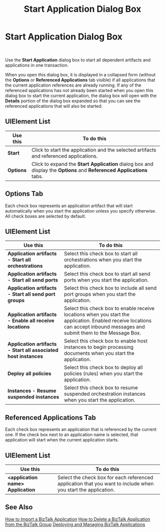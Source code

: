 ﻿---
title: Start Application Dialog Box
TOCTitle: Start Application Dialog Box
ms:assetid: 4276b81e-5d2e-4e59-a5a9-1401f61d9ce3
ms:mtpsurl: https://msdn.microsoft.com/library/Aa559804(v=BTS.80)
ms:contentKeyID: 51527577
ms.date: 08/30/2017
mtps_version: v=BTS.80
f1_keywords:
- bts10.admin.application.start.dialog
---

# Start Application Dialog Box

 

Use the **Start Application** dialog box to start all dependent artifacts and applications in one transaction.

When you open this dialog box, it is displayed in a collapsed form (without the **Options** or **Referenced Applications** tab visible) if all applications that the current application references are already running. If any of the referenced applications has not already been started when you open this dialog box to start the current application, the dialog box will open with the **Details** portion of the dialog box expanded so that you can see the referenced applications that will also be started.

## UIElement List

<table>
<thead>
<tr class="header">
<th>Use this</th>
<th>To do this</th>
</tr>
</thead>
<tbody>
<tr class="odd">
<td><strong>Start</strong></td>
<td>Click to start the application and the selected artifacts and referenced applications.</td>
</tr>
<tr class="even">
<td><strong>Options</strong></td>
<td>Click to expand the <strong>Start Application</strong> dialog box and display the <strong>Options</strong> and <strong>Referenced Applications</strong> tabs.</td>
</tr>
</tbody>
</table>


## Options Tab

Each check box represents an application artifact that will start automatically when you start the application unless you specify otherwise. All check boxes are selected by default.

## UIElement List

<table>
<thead>
<tr class="header">
<th>Use this</th>
<th>To do this</th>
</tr>
</thead>
<tbody>
<tr class="odd">
<td><strong>Application artifacts - Start all orchestrations</strong></td>
<td>Select this check box to start all orchestrations when you start the application.</td>
</tr>
<tr class="even">
<td><strong>Application artifacts - Start all send ports</strong></td>
<td>Select this check box to start all send ports when you start the application.</td>
</tr>
<tr class="odd">
<td><strong>Application artifacts - Start all send port groups</strong></td>
<td>Select this check box to include all send port groups when you start the application.</td>
</tr>
<tr class="even">
<td><strong>Application artifacts - Enable all receive locations</strong></td>
<td>Select this check box to enable receive locations when you start the application. Enabled receive locations can accept inbound messages and submit them to the Message Box.</td>
</tr>
<tr class="odd">
<td><strong>Application artifacts - Start all associated host instances</strong></td>
<td>Select this check box to enable host instances to begin processing documents when you start the application.</td>
</tr>
<tr class="even">
<td><strong>Deploy all policies</strong></td>
<td>Select this check box to deploy all policies (rules) when you start the application.</td>
</tr>
<tr class="odd">
<td><strong>Instances - Resume suspended instances</strong></td>
<td>Select this check box to resume suspended orchestration instances when you start the application.</td>
</tr>
</tbody>
</table>


## Referenced Applications Tab

Each check box represents an application that is referenced by the current one. If the check box next to an application name is selected, that application will start when the current application starts.

## UIElement List

<table>
<thead>
<tr class="header">
<th>Use this</th>
<th>To do this</th>
</tr>
</thead>
<tbody>
<tr class="odd">
<td><strong>&lt;application name&gt; Application</strong></td>
<td>Select the check box for each referenced application that you want to include when you start the application.</td>
</tr>
</tbody>
</table>


## See Also

[How to Import a BizTalk Application](https://msdn.microsoft.com/library/aa560132\(v=bts.80\))  
[How to Delete a BizTalk Application from the BizTalk Group](https://msdn.microsoft.com/library/aa577446\(v=bts.80\))  
[Deploying and Managing BizTalk Applications](https://msdn.microsoft.com/library/aa578693\(v=bts.80\))

